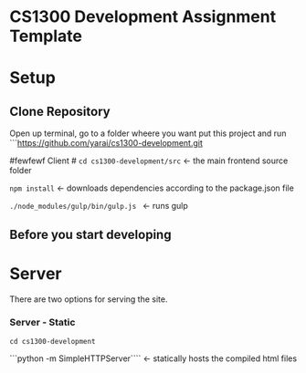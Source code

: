 # CS1300 Development Assignment Template

# Setup #

## Clone Repository ##
Open up terminal, go to a folder wheere you want put this project and run ```https://github.com/yarai/cs1300-development.git

#fewfewf Client #
```cd cs1300-development/src``` <- the main frontend source folder

```npm install``` <- downloads dependencies according to the package.json file

```./node_modules/gulp/bin/gulp.js ``` <- runs gulp

## Before you start developing ##



# Server #
There are two options for serving the site.

### Server - Static ###
```cd cs1300-development```

```python -m SimpleHTTPServer```` <- statically hosts the compiled html files 

